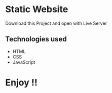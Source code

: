 # Static Website
Download this Project and open with Live Server

## Technologies used

* HTML
* CSS
* JavaScript

# Enjoy !!

